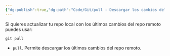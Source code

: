 ```yaml
---
{"dg-publish":true,"dg-path":"Code/Git/pull - Descargar los cambios del repo remoto en Git.md","permalink":"/code/git/pull-descargar-los-cambios-del-repo-remoto-en-git/","created":"2024-04-03T21:29","updated":"2024-04-03T21:29"}
---
```


Si quieres actualizar tu repo local con los últimos cambios del repo remoto puedes usar:
```bh
git pull
```
- `pull`. Permite descargar los últimos cambios del repo remoto.